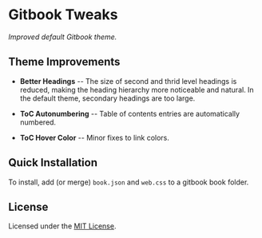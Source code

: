 # Gitbook Tweaks

*Improved default Gitbook theme.*

## Theme Improvements
* **Better Headings** -- The size of second and thrid level headings is reduced, making the heading hierarchy more noticeable and natural. In the default theme, secondary headings are too large. 

* **ToC Autonumbering** -- Table of contents entries are automatically numbered.

* **ToC Hover Color** -- Minor fixes to link colors.

## Quick Installation
To install, add (or merge) `book.json` and `web.css` to a gitbook book folder.

## License
Licensed under the [MIT License](LICENSE.md). 



